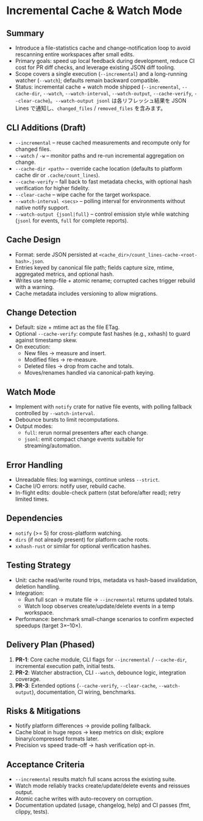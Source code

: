 # Incremental Cache & Watch Mode

## Summary
- Introduce a file-statistics cache and change-notification loop to avoid rescanning entire workspaces after small edits.
- Primary goals: speed up local feedback during development, reduce CI cost for PR diff checks, and leverage existing JSON diff tooling.
- Scope covers a single execution (`--incremental`) and a long-running watcher (`--watch`); defaults remain backward compatible.
- Status: incremental cache + watch mode shipped (`--incremental`, `--cache-dir`, `--watch`, `--watch-interval`, `--watch-output`, `--cache-verify`, `--clear-cache`)。`--watch-output jsonl` は各リフレッシュ結果を JSON Lines で通知し、`changed_files` / `removed_files` を含みます。

## CLI Additions (Draft)
- `--incremental` &ndash; reuse cached measurements and recompute only for changed files.
- `--watch` / `-w` &ndash; monitor paths and re-run incremental aggregation on change.
- `--cache-dir <path>` &ndash; override cache location (defaults to platform cache dir or `.cache/count_lines`).
- `--cache-verify` &ndash; fall back to fast metadata checks, with optional hash verification for higher fidelity.
- `--clear-cache` &ndash; wipe cache for the target workspace.
- `--watch-interval <secs>` &ndash; polling interval for environments without native notify support.
- `--watch-output {jsonl|full}` &ndash; control emission style while watching (`jsonl` for events, `full` for complete reports).

## Cache Design
- Format: serde JSON persisted at `<cache_dir>/count_lines-cache-<root-hash>.json`.
- Entries keyed by canonical file path; fields capture size, mtime, aggregated metrics, and optional hash.
- Writes use temp-file + atomic rename; corrupted caches trigger rebuild with a warning.
- Cache metadata includes versioning to allow migrations.

## Change Detection
- Default: size + mtime act as the file ETag.
- Optional `--cache-verify`: compute fast hashes (e.g., xxhash) to guard against timestamp skew.
- On execution:
  - New files → measure and insert.
  - Modified files → re-measure.
  - Deleted files → drop from cache and totals.
  - Moves/renames handled via canonical-path keying.

## Watch Mode
- Implement with `notify` crate for native file events, with polling fallback controlled by `--watch-interval`.
- Debounce bursts to limit recomputations.
- Output modes:
  - `full`: rerun normal presenters after each change.
  - `jsonl`: emit compact change events suitable for streaming/automation.

## Error Handling
- Unreadable files: log warnings, continue unless `--strict`.
- Cache I/O errors: notify user, rebuild cache.
- In-flight edits: double-check pattern (stat before/after read); retry limited times.

## Dependencies
- `notify` (>= 5) for cross-platform watching.
- `dirs` (if not already present) for platform cache roots.
- `xxhash-rust` or similar for optional verification hashes.

## Testing Strategy
- Unit: cache read/write round trips, metadata vs hash-based invalidation, deletion handling.
- Integration:
  - Run full scan → mutate file → `--incremental` returns updated totals.
  - Watch loop observes create/update/delete events in a temp workspace.
- Performance: benchmark small-change scenarios to confirm expected speedups (target 3×–10×).

## Delivery Plan (Phased)
1. **PR-1**: Core cache module, CLI flags for `--incremental` / `--cache-dir`, incremental execution path, initial tests.
2. **PR-2**: Watcher abstraction, CLI `--watch`, debounce logic, integration coverage.
3. **PR-3**: Extended options (`--cache-verify`, `--clear-cache`, `--watch-output`), documentation, CI wiring, benchmarks.

## Risks & Mitigations
- Notify platform differences → provide polling fallback.
- Cache bloat in huge repos → keep metrics on disk; explore binary/compressed formats later.
- Precision vs speed trade-off → hash verification opt-in.

## Acceptance Criteria
- `--incremental` results match full scans across the existing suite.
- Watch mode reliably tracks create/update/delete events and reissues output.
- Atomic cache writes with auto-recovery on corruption.
- Documentation updated (usage, changelog, help) and CI passes (fmt, clippy, tests).
